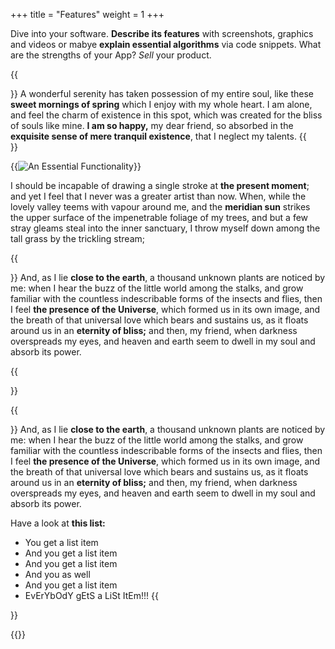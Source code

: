 +++
title = "Features"
weight = 1
+++

Dive into your software. **Describe its features** with screenshots, graphics and videos
or mabye **explain essential algorithms** via code snippets. What are the strengths of your App? *Sell* your product. 

{{<section title="A Nice Feature">}}
A wonderful serenity has taken possession of my entire soul,
like these **sweet mornings of spring** which I enjoy with my whole heart.
I am alone, and feel the charm of existence in this spot,
which was created for the bliss of souls like mine.
**I am so happy,** my dear friend, so absorbed in the **exquisite sense of mere tranquil existence**,
that I neglect my talents.
{{</section>}}

{{<image src="dummy_feature_image_01.png" alt="An Essential Functionality" caption="An Essential Functionality">}}

I should be incapable of drawing a single stroke at **the present moment**; and yet I feel that I never was
a greater artist than now. When, while the lovely valley teems with vapour around me, and the **meridian
sun** strikes the upper surface of the impenetrable foliage of my trees, and but a few stray gleams steal
into the inner sanctuary, I throw myself down among the tall grass by the trickling stream;

{{<section title="Another Feature">}}
And, as I lie **close to the earth**, a thousand unknown plants are noticed by me: when I hear the buzz
of the little world among the stalks, and grow familiar with the countless indescribable forms of
the insects and flies, then I feel **the presence of the Universe**, which formed us in its own image,
and the breath of that universal love which bears and sustains us, as it floats around us in an
**eternity of bliss;** and then, my friend, when darkness overspreads my eyes, and heaven and earth
seem to dwell in my soul and absorb its power.

{{</section>}}

{{<section title="A Copy-pasted Feature">}}
And, as I lie **close to the earth**, a thousand unknown plants are noticed by me: when I hear the buzz
of the little world among the stalks, and grow familiar with the countless indescribable forms of
the insects and flies, then I feel **the presence of the Universe**, which formed us in its own image,
and the breath of that universal love which bears and sustains us, as it floats around us in an
**eternity of bliss;** and then, my friend, when darkness overspreads my eyes, and heaven and earth
seem to dwell in my soul and absorb its power.

Have a look at **this list:**
* You get a list item
* And you get a list item
* And you get a list item
* And you as well
* And you get a list item
* EvErYbOdY gEtS a LiSt ItEm!!!
{{</section>}}

{{<mediathek id="447fbfc91fd121a16b124417cd2c65ae" title="And now... showtime!">}}
